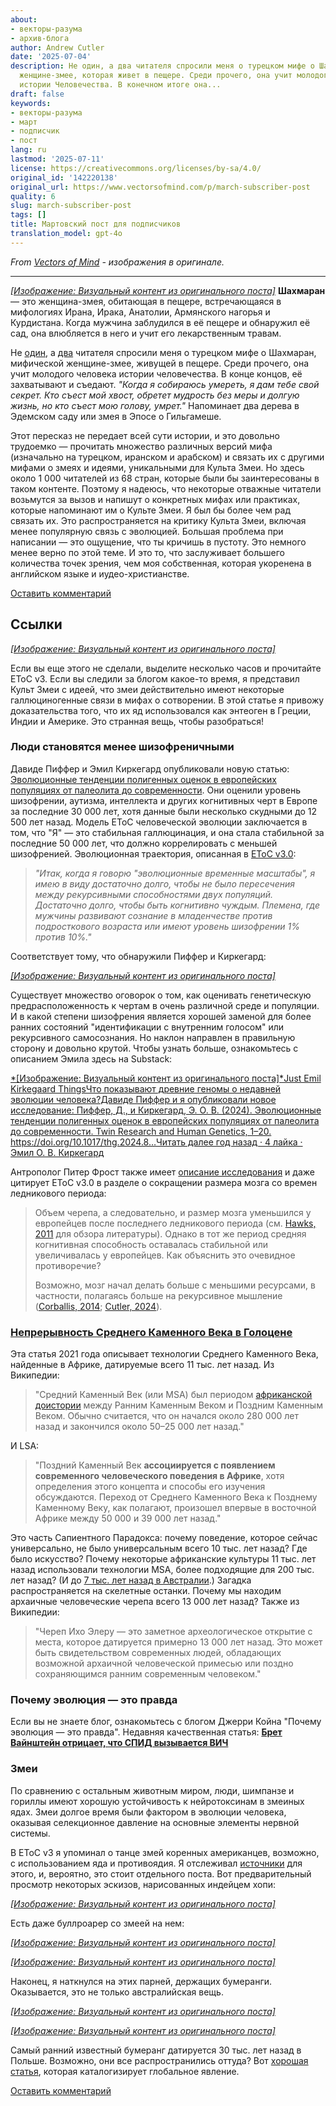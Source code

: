 ```yaml
---
about:
- векторы-разума
- архив-блога
author: Andrew Cutler
date: '2025-07-04'
description: Не один, а два читателя спросили меня о турецком мифе о Шахмаране, мифической
  женщине-змее, которая живет в пещере. Среди прочего, она учит молодого человека
  истории Человечества. В конечном итоге она...
draft: false
keywords:
- векторы-разума
- март
- подписчик
- пост
lang: ru
lastmod: '2025-07-11'
license: https://creativecommons.org/licenses/by-sa/4.0/
original_id: '142220138'
original_url: https://www.vectorsofmind.com/p/march-subscriber-post
quality: 6
slug: march-subscriber-post
tags: []
title: Мартовский пост для подписчиков
translation_model: gpt-4o
---
```


*From [Vectors of Mind](https://www.vectorsofmind.com/p/march-subscriber-post) - изображения в оригинале.*

---

[*[Изображение: Визуальный контент из оригинального поста]*](https://substackcdn.com/image/fetch/$s_!ykHu!,f_auto,q_auto:good,fl_progressive:steep/https%3A%2F%2Fsubstack-post-media.s3.amazonaws.com%2Fpublic%2Fimages%2Fd7ded32e-74ee-48df-83b7-f1b8bd25d240_2048x1360.jpeg) **Шахмаран** — это женщина-змея, обитающая в пещере, встречающаяся в мифологиях Ирана, Ирака, Анатолии, Армянского нагорья и Курдистана. Когда мужчина заблудился в её пещере и обнаружил её сад, она влюбляется в него и учит его лекарственным травам.

Не [один](https://twitter.com/giray_arat/status/1702283727420723674), а [два](https://www.vectorsofmind.com/p/herakles-adam-and-krishna-were-initiated/comments#comment-51500597) читателя спросили меня о турецком мифе о Шахмаран, мифической женщине-змее, живущей в пещере. Среди прочего, она учит молодого человека истории человечества. В конце концов, её захватывают и съедают. _"Когда я собираюсь умереть, я дам тебе свой секрет. Кто съест мой хвост, обретет мудрость без меры и долгую жизнь, но кто съест мою голову, умрет."_ Напоминает два дерева в Эдемском саду или змея в Эпосе о Гильгамеше.

Этот пересказ не передает всей сути истории, и это довольно трудоемко — прочитать множество различных версий мифа (изначально на турецком, иранском и арабском) и связать их с другими мифами о змеях и идеями, уникальными для Культа Змеи. Но здесь около 1 000 читателей из 68 стран, которые были бы заинтересованы в таком контенте. Поэтому я надеюсь, что некоторые отважные читатели возьмутся за вызов и напишут о конкретных мифах или практиках, которые напоминают им о Культе Змеи. Я был бы более чем рад связать их. Это распространяется на критику Культа Змеи, включая менее популярную связь с эволюцией. Большая проблема при написании — это ощущение, что ты кричишь в пустоту. Это немного менее верно по этой теме. И это то, что заслуживает большего количества точек зрения, чем моя собственная, которая укоренена в английском языке и иудео-христианстве.

[Оставить комментарий](https://www.vectorsofmind.com/p/march-subscriber-post/comments)

## Ссылки

[*[Изображение: Визуальный контент из оригинального поста]*](https://substackcdn.com/image/fetch/$s_!uXzH!,f_auto,q_auto:good,fl_progressive:steep/https%3A%2F%2Fsubstack-post-media.s3.amazonaws.com%2Fpublic%2Fimages%2F5fb62a89-197f-475b-8f4b-7072139fe1a4_1344x896.png)

Если вы еще этого не сделали, выделите несколько часов и прочитайте EToC v3. Если вы следили за блогом какое-то время, я представил Культ Змеи с идеей, что змеи действительно имеют некоторые галлюциногенные связи в мифах о сотворении. В этой статье я привожу доказательства того, что их яд использовался как энтеоген в Греции, Индии и Америке. Это странная вещь, чтобы разобраться!

### Люди становятся менее шизофреничными

Давиде Пиффер и Эмил Киркегард опубликовали новую статью: [Эволюционные тенденции полигенных оценок в европейских популяциях от палеолита до современности](https://www.researchgate.net/publication/378746783_Evolutionary_Trends_of_Polygenic_Scores_in_European_Populations_From_the_Paleolithic_to_Modern_Times). Они оценили уровень шизофрении, аутизма, интеллекта и других когнитивных черт в Европе за последние 30 000 лет, хотя данные были несколько скудными до 12 500 лет назад. Модель EToC человеческой эволюции заключается в том, что "Я" — это стабильная галлюцинация, и она стала стабильной за последние 50 000 лет, что должно коррелировать с меньшей шизофренией. Эволюционная траектория, описанная в [EToC v3.0](https://www.vectorsofmind.com/i/140565846/weak-etoc):

> _"Итак, когда я говорю "эволюционные временные масштабы", я имею в виду достаточно долго, чтобы не было пересечения между рекурсивными способностями двух популяций. Достаточно долго, чтобы быть когнитивно чуждым. Племена, где мужчины развивают сознание в младенчестве против подросткового возраста или имеют уровень шизофрении 1% против 10%."_

Соответствует тому, что обнаружили Пиффер и Киркегард:

[*[Изображение: Визуальный контент из оригинального поста]*](https://substackcdn.com/image/fetch/$s_!kqVr!,f_auto,q_auto:good,fl_progressive:steep/https%3A%2F%2Fsubstack-post-media.s3.amazonaws.com%2Fpublic%2Fimages%2Fb7ac62bf-3003-482e-83b7-ecf8d67e61e8_741x662.png)

Существует множество оговорок о том, как оценивать генетическую предрасположенность к чертам в очень различной среде и популяции. И в какой степени шизофрения является хорошей заменой для более ранних состояний "идентификации с внутренним голосом" или рекурсивного самосознания. Но наклон направлен в правильную сторону и довольно крутой. Чтобы узнать больше, ознакомьтесь с описанием Эмила здесь на Substack:

[*[Изображение: Визуальный контент из оригинального поста]*Just Emil Kirkegaard ThingsЧто показывают древние геномы о недавней эволюции человека?Давиде Пиффер и я опубликовали новое исследование: Пиффер, Д., и Киркегард, Э. О. В. (2024). Эволюционные тенденции полигенных оценок в европейских популяциях от палеолита до современности. Twin Research and Human Genetics, 1–20. https://doi.org/10.1017/thg.2024.8…Читать далее год назад · 4 лайка · Эмил О. В. Киркегард](https://www.emilkirkegaard.com/p/what-do-ancient-genomes-show-about)

Антрополог Питер Фрост также имеет [описание исследования](https://peterfrost.substack.com/p/cognitive-evolution-in-europe-two) и даже цитирует EToC v3.0 в разделе о сокращении размера мозга со времен ледникового периода:

> Объем черепа, а следовательно, и размер мозга уменьшился у европейцев после последнего ледникового периода (см. [Hawks, 2011](https://arxiv.org/abs/1102.5604) для обзора литературы). Однако в тот же период средняя когнитивная способность оставалась стабильной или увеличивалась у европейцев. Как объяснить это очевидное противоречие?
> 
> Возможно, мозг начал делать больше с меньшими ресурсами, в частности, полагаясь больше на рекурсивное мышление ([Corballis, 2014](https://press.princeton.edu/books/hardcover/9780691145471/the-recursive-mind); [Cutler, 2024](https://www.vectorsofmind.com/p/eve-theory-of-consciousness-v3#%C2%A7weak-etoc)).

### [Непрерывность Среднего Каменного Века в Голоцене](https://www.ncbi.nlm.nih.gov/pmc/articles/PMC7801626/)

Эта статья 2021 года описывает технологии Среднего Каменного Века, найденные в Африке, датируемые всего 11 тыс. лет назад. Из Википедии:

> "Средний Каменный Век (или MSA) был периодом [африканской доистории](https://en.wikipedia.org/wiki/African_prehistory) между Ранним Каменным Веком и Поздним Каменным Веком. Обычно считается, что он начался около 280 000 лет назад и закончился около 50–25 000 лет назад."

И LSA:

> "Поздний Каменный Век **ассоциируется с появлением современного человеческого поведения в Африке**, хотя определения этого концепта и способы его изучения обсуждаются. Переход от Среднего Каменного Века к Позднему Каменному Веку, как полагают, произошел впервые в восточной Африке между 50 000 и 39 000 лет назад."

Это часть Сапиентного Парадокса: почему поведение, которое сейчас универсально, не было универсальным всего 10 тыс. лет назад? Где было искусство? Почему некоторые африканские культуры 11 тыс. лет назад использовали технологии MSA, более подходящие для 200 тыс. лет назад? (И до [7 тыс. лет назад в Австралии](https://www.vectorsofmind.com/p/eve-theory-of-consciousness-v3#footnote-10-140565846).) Загадка распространяется на скелетные останки. Почему мы находим архаичные человеческие черепа всего 13 000 лет назад? Также из Википедии:

> "Череп Ихо Элеру — это заметное археологическое открытие с места, которое датируется примерно 13 000 лет назад. Это может быть свидетельством современных людей, обладающих возможной архаичной человеческой примесью или поздно сохраняющимся ранним современным человеком."

### Почему эволюция — это правда

Если вы не знаете блог, ознакомьтесь с блогом Джерри Койна "Почему эволюция — это правда". Недавняя качественная статья: **[Брет Вайнштейн отрицает, что СПИД вызывается ВИЧ](https://whyevolutionistrue.com/2024/03/11/bret-weinstein-denies-that-aids-is-caused-by-hiv/)**

### Змеи

По сравнению с остальным животным миром, люди, шимпанзе и гориллы имеют хорошую устойчивость к нейротоксинам в змеиных ядах. Змеи долгое время были фактором в эволюции человека, оказывая селекционное давление на основные элементы нервной системы.

В EToC v3 я упоминал о танце змей коренных американцев, возможно, с использованием яда и противоядия. Я отслеживал [источники](https://archive.org/details/hopikatcinasdraw00fewk/page/n251) для этого, и, вероятно, это стоит отдельного поста. Вот предварительный просмотр некоторых эскизов, нарисованных индейцем хопи:

[*[Изображение: Визуальный контент из оригинального поста]*](https://substackcdn.com/image/fetch/$s_!iibM!,f_auto,q_auto:good,fl_progressive:steep/https%3A%2F%2Fsubstack-post-media.s3.amazonaws.com%2Fpublic%2Fimages%2F99539414-7436-4d04-be4a-9dde1c107e77_535x853.png)

Есть даже буллроарер со змеей на нем:

[*[Изображение: Визуальный контент из оригинального поста]*](https://substackcdn.com/image/fetch/$s_!g8gJ!,f_auto,q_auto:good,fl_progressive:steep/https%3A%2F%2Fsubstack-post-media.s3.amazonaws.com%2Fpublic%2Fimages%2Fb6fd33db-2118-431c-8609-b7e570c90c74_392x661.png)

[*[Изображение: Визуальный контент из оригинального поста]*](https://substackcdn.com/image/fetch/$s_!Mson!,f_auto,q_auto:good,fl_progressive:steep/https%3A%2F%2Fsubstack-post-media.s3.amazonaws.com%2Fpublic%2Fimages%2F16c2510d-213a-46a4-b3d7-db0034126dc0_421x586.png)

Наконец, я наткнулся на этих парней, держащих бумеранги. Оказывается, это не только австралийская вещь.

[*[Изображение: Визуальный контент из оригинального поста]*](https://substackcdn.com/image/fetch/$s_!v40j!,f_auto,q_auto:good,fl_progressive:steep/https%3A%2F%2Fsubstack-post-media.s3.amazonaws.com%2Fpublic%2Fimages%2F3e8a2f65-1678-48b9-a548-a2e4507fbcd6_365x696.png)

[*[Изображение: Визуальный контент из оригинального поста]*](https://substackcdn.com/image/fetch/$s_!UpmA!,f_auto,q_auto:good,fl_progressive:steep/https%3A%2F%2Fsubstack-post-media.s3.amazonaws.com%2Fpublic%2Fimages%2Fece1e62f-8244-4b0d-b18b-169fa34fd72d_422x761.png)

Самый ранний известный бумеранг датируется 30 тыс. лет назад в Польше. Возможно, они все распространились оттуда? Вот [хорошая статья](https://medium.com/@mattpoll2/the-non-australian-boomerang-47b9e11e5e2e), которая каталогизирует глобальное явление.

[Оставить комментарий](https://www.vectorsofmind.com/p/march-subscriber-post/comments)